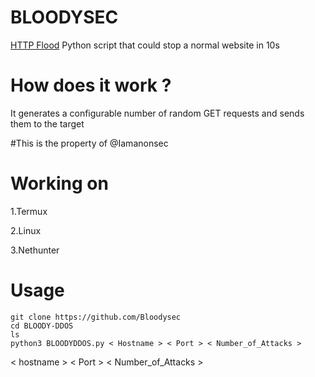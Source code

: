 # BLOODYSEC 
[HTTP Flood](https://en.m.wikipedia.org/wiki/HTTP_Flood) Python script that could stop a normal website in 10s

# How does it work ?
It generates a configurable number of random GET requests and sends them to the target

#This is the property of @Iamanonsec 
# Working on 
 1.Termux

 2.Linux 

 3.Nethunter

# Usage

```
git clone https://github.com/Bloodysec
cd BLOODY-DDOS
ls
python3 BLOODYDDOS.py < Hostname > < Port > < Number_of_Attacks >
```
< hostname > < Port > < Number_of_Attacks >
```
